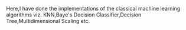 Here,I have done the implementations of the classical machine learning algorithms viz. KNN,Baye's Decision Classifier,Decision Tree,Multidimensional Scaling etc.
